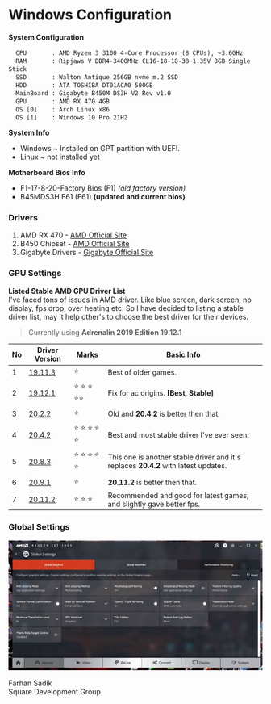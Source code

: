 # Windows Configuration

**System Configuration**

```
  CPU       : AMD Ryzen 3 3100 4-Core Processor (8 CPUs), ~3.6GHz
  RAM       : Ripjaws V DDR4-3400MHz CL16-18-18-38 1.35V 8GB Single Stick
  SSD       : Walton Antique 256GB nvme m.2 SSD 
  HDD       : ATA TOSHIBA DT01ACA0 500GB
  MainBoard : Gigabyte B450M DS3H V2 Rev v1.0
  GPU       : AMD RX 470 4GB 
  OS [0]    : Arch Linux x86
  OS [1]    : Windows 10 Pro 21H2 
```

**System Info**
 * Windows ~ Installed on GPT partition with UEFI. 
 * Linux ~ not installed yet 

**Motherboard Bios Info**

 * F1-17-8-20-Factory Bios (F1) *(old factory version)*
 * B45MDS3H.F61 (F61) **(updated and current bios)**

### Drivers 
1. AMD RX 470 - [AMD Official Site](https://www.amd.com/en/support/graphics/radeon-400-series/radeon-rx-400-series/radeon-rx-470)
2. B450 Chipset - [AMD Official Site](https://www.amd.com/en/support/chipsets/amd-socket-am4/b450)
3. Gigabyte Drivers - [Gigabyte Official Site](https://www.gigabyte.com/bd/Motherboard/B450M-DS3H-V2-rev-10/support#support-dl-driver)

### GPU Settings
**Listed Stable AMD GPU Driver List** <br>
I've faced tons of issues in AMD driver. Like blue screen, dark screen, no display, fps drop, over heating etc. So I have decided to listing a stable driver list, may it help other's to choose the best driver for their devices. 

> Currently using **Adrenalin 2019 Edition 19.12.1**

| No | Driver Version | Marks                              | Basic Info                                                                      |
|----|----------------|------------------------------------|---------------------------------------------------------------------------------|
|  1 | [19.11.3]()    | :star:                             | Best of older games.                                                            |
|  2 | [19.12.1](https://www.amd.com/en/support/kb/release-notes/rn-rad-win-19-12-1) 	  | :star: :star: :star: :star::star: | Fix for ac origins. **[Best, Stable]** |
| 3 | [20.2.2]()     | :star:                             | Old and **20.4.2** is better then that.                                         |
| 4 | [20.4.2](2)    | :star: :star: :star: :star: :star: | Best and most stable driver I've ever seen.                                     |
| 5 | [20.8.3]()     | :star: :star: :star: :star: :star: | This one is another stable driver and it's replaces **20.4.2** with latest updates. |
| 6 | [20.9.1]()     | :star:                             | **20.11.2** is better then that.                                                    |
| 7 | [20.11.2]()    | :star: :star: :star:               | Recommended and good for latest games, and slightly gave better fps.            |

### Global Settings
![amd_global_settings.jpg](amd_global_settings.jpg)



Farhan Sadik <br>
Square Development Group

